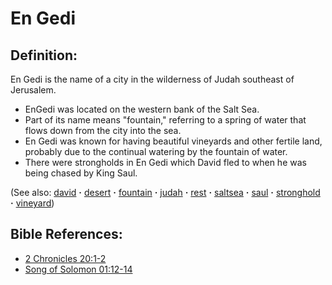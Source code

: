 # En Gedi #

## Definition: ##
En Gedi is the name of a city in the wilderness of Judah southeast of Jerusalem. 
 
* EnGedi was located on the western bank of the Salt Sea.
* Part of its name means "fountain," referring to a spring of water that flows down from the city into the sea.
* En Gedi was known for having beautiful vineyards and other fertile land, probably due to the continual watering by the fountain of water.
* There were strongholds in En Gedi which David fled to when he was being chased by King Saul.

(See also: [david](../other/david.md) **·** [desert](../other/desert.md) **·** [fountain](../other/fountain.md) **·** [judah](../other/judah.md) **·** [rest](../kt/rest.md) **·** [saltsea](../other/saltsea.md) **·** [saul](../other/saul.md) **·** [stronghold](../other/stronghold.md) **·** [vineyard](../other/vineyard.md))

## Bible References: ##

* [2 Chronicles 20:1-2](https://door43.org/en/bible/notes/2ch/20/01)
* [Song of Solomon 01:12-14](https://door43.org/en/bible/notes/sng/01/12)

